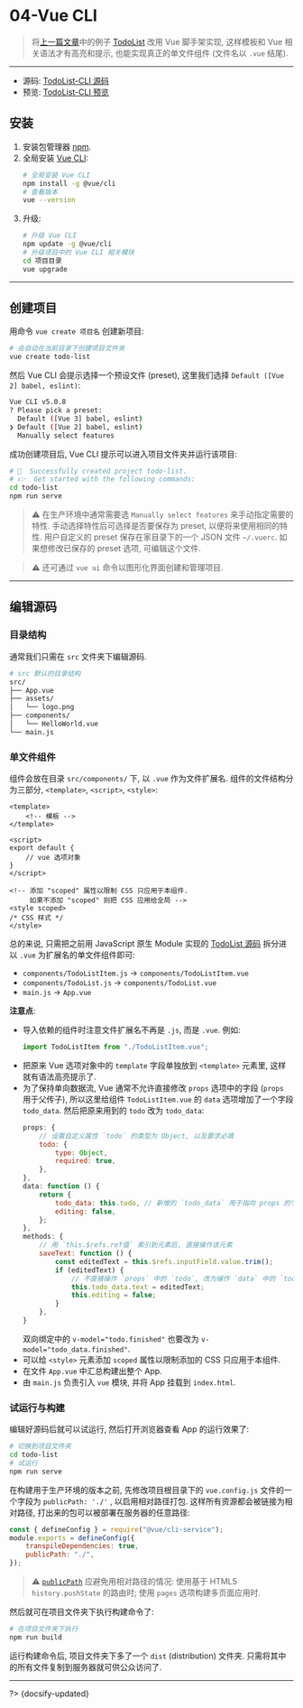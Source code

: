 # 04-Vue CLI

> 将[上一篇文章](/07.1-Vue%202/03-原生%20Module%20实现单文件组件.md)中的例子 [TodoList](_assets/_codes/todo-list-primitive/ ':ignore') 改用 Vue 脚手架实现, 这样模板和 Vue 相关语法才有高亮和提示, 也能实现真正的单文件组件 (文件名以 `.vue` 结尾).

---

- 源码: [TodoList-CLI 源码](https://github.com/luckyzhz/Web-Development-zh/tree/main/_assets/_codes/todo-list)
- 预览: [TodoList-CLI 预览](_assets/_codes/todo-list/dist/ ':ignore')

## 安装

1. 安装包管理器 [npm](https://docs.npmjs.com/downloading-and-installing-node-js-and-npm).
2. 全局安装 [Vue CLI](https://cli.vuejs.org/zh/):
    ```sh
    # 全局安装 Vue CLI
    npm install -g @vue/cli
    # 查看版本
    vue --version
    ```
3. 升级:
    ```sh
    # 升级 Vue CLI
    npm update -g @vue/cli
    # 升级项目中的 Vue CLI 相关模块
    cd 项目目录
    vue upgrade
    ```

---

## 创建项目

用命令 `vue create 项目名` 创建新项目:

```sh
# 会自动在当前目录下创建项目文件夹
vue create todo-list
```

然后 Vue CLI 会提示选择一个预设文件 (preset), 这里我们选择 `Default ([Vue 2] babel, eslint)`:

```sh
Vue CLI v5.0.8
? Please pick a preset:
  Default ([Vue 3] babel, eslint)
❯ Default ([Vue 2] babel, eslint)
  Manually select features
```

成功创建项目后, Vue CLI 提示可以进入项目文件夹并运行该项目:

```sh
# 🎉  Successfully created project todo-list.
# 👉  Get started with the following commands:
cd todo-list
npm run serve
```

> ⚠️ 在生产环境中通常需要选 `Manually select features` 来手动指定需要的特性. 手动选择特性后可选择是否要保存为 preset, 以便将来使用相同的特性. 用户自定义的 preset 保存在家目录下的一个 JSON 文件 `~/.vuerc`. 如果想修改已保存的 preset 选项, 可编辑这个文件.

> ⚠️ 还可通过 `vue ui` 命令以图形化界面创建和管理项目.

---

## 编辑源码

### 目录结构

通常我们只需在 `src` 文件夹下编辑源码.

```sh
# src 默认的目录结构
src/
├── App.vue
├── assets/
│   └── logo.png
├── components/
│   └── HelloWorld.vue
└── main.js
```

### 单文件组件

组件会放在目录 `src/components/` 下, 以 `.vue` 作为文件扩展名. 组件的文件结构分为三部分, `<template>`, `<script>`, `<style>`:

```vue
<template>
    <!-- 模板 -->
</template>

<script>
export default {
    // vue 选项对象
}
</script>

<!-- 添加 "scoped" 属性以限制 CSS 只应用于本组件.
     如果不添加 "scoped" 则把 CSS 应用给全局 -->
<style scoped>
/* CSS 样式 */
</style>
```

总的来说, 只需把之前用 JavaScript 原生 Module 实现的 [TodoList 源码](https://github.com/luckyzhz/Web-Development-zh/tree/main/_assets/_codes/todo-list-primitive/) 拆分进以 `.vue` 为扩展名的单文件组件即可:

- `components/TodoListItem.js` -> `components/TodoListItem.vue`
- `components/TodoList.js` -> `components/TodoList.vue`
- `main.js` -> `App.vue`

**注意点**:

- 导入依赖的组件时注意文件扩展名不再是 `.js`, 而是 `.vue`. 例如:
    ```js
    import TodoListItem from "./TodoListItem.vue";
    ```
- 把原来 Vue 选项对象中的 `template` 字段单独放到 `<template>` 元素里, 这样就有语法高亮提示了.
- 为了保持单向数据流, Vue 通常不允许直接修改 `props` 选项中的字段 (`props` 用于父传子), 所以这里给组件 `TodoListItem.vue` 的 `data` 选项增加了一个字段 `todo_data`. 然后把原来用到的 `todo` 改为 `todo_data`:
    ```js
    props: {
        // 设置自定义属性 `todo` 的类型为 Object, 以及要求必填
        todo: {
            type: Object,
            required: true,
        },
    },
    data: function () {
        return {
            todo_data: this.todo, // 新增的 `todo_data` 用于指向 props 的字段
            editing: false,
        };
    },
    methods: {
        // 用 `this.$refs.ref值` 索引到元素后, 直接操作该元素
        saveText: function () {
            const editedText = this.$refs.inputField.value.trim();
            if (editedText) {
                // 不直接操作 `props` 中的 `todo`, 改为操作 `data` 中的 `todo_data`
                this.todo_data.text = editedText;
                this.editing = false;
            }
        },
    }
    ```
  双向绑定中的 `v-model="todo.finished"` 也要改为 `v-model="todo_data.finished"`.
- 可以给 `<style>` 元素添加 `scoped` 属性以限制添加的 CSS 只应用于本组件.
- 在文件 `App.vue` 中汇总构建出整个 App.
- 由 `main.js` 负责引入 `vue` 模块, 并将 App 挂载到 `index.html`.

### 试运行与构建

编辑好源码后就可以试运行, 然后打开浏览器查看 App 的运行效果了:

```sh
# 切换到项目文件夹
cd todo-list
# 试运行
npm run serve
```

在构建用于生产环境的版本之前, 先修改项目根目录下的 `vue.config.js` 文件的一个字段为 `publicPath: './'` , 以启用相对路径打包. 这样所有资源都会被链接为相对路径, 打出来的包可以被部署在服务器的任意路径:

```js
const { defineConfig } = require("@vue/cli-service");
module.exports = defineConfig({
    transpileDependencies: true,
    publicPath: "./",
});
```

> ⚠️ [`publicPath`](https://cli.vuejs.org/zh/config/#publicpath) 应避免用相对路径的情况: 使用基于 HTML5 `history.pushState` 的路由时; 使用 `pages` 选项构建多页面应用时.

然后就可在项目文件夹下执行构建命令了:

```sh
# 在项目文件夹下执行
npm run build
```

运行构建命令后, 项目文件夹下多了一个 `dist` (distribution) 文件夹. 只需将其中的所有文件复制到服务器就可供公众访问了.



---

?> {docsify-updated}